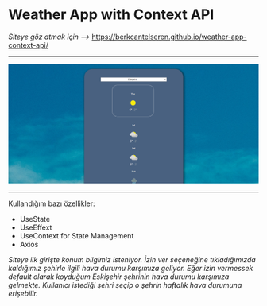 # Weather App with Context API

*Siteye göz atmak için -->* https://berkcantelseren.github.io/weather-app-context-api/

----

<img src="src/ReadmeImage.png">

----

Kullandığım bazı özellikler:

* UseState 
* UseEffext
* UseContext for State Management
* Axios

*Siteye ilk girişte konum bilgimiz isteniyor. İzin ver seçeneğine tıkladığımızda kaldığımız şehirle ilgili hava durumu karşımıza geliyor. Eğer izin vermessek default olarak koyduğum Eskişehir şehrinin hava durumu karşımıza gelmekte. Kullanıcı istediği şehri seçip o şehrin haftalık hava durumuna erişebilir.*
